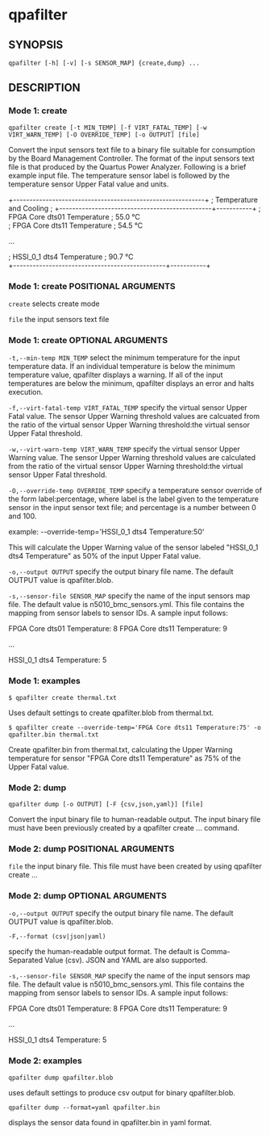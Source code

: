 # qpafilter #

## SYNOPSIS ##
```console
qpafilter [-h] [-v] [-s SENSOR_MAP] {create,dump} ...
```

## DESCRIPTION ##

### Mode 1: create ##

```console
qpafilter create [-t MIN_TEMP] [-f VIRT_FATAL_TEMP] [-w VIRT_WARN_TEMP] [-O OVERRIDE_TEMP] [-o OUTPUT] [file]
```

Convert the input sensors text file to a binary file suitable for
consumption by the Board Management Controller. The format of the
input sensors text file is that produced by the Quartus Power
Analyzer. Following is a brief example input file. The temperature
sensor label is followed by the temperature sensor Upper Fatal
value and units.

+-----------------------------------------------------------+
; Temperature and Cooling                                   ;
+-----------------------------------------------+-----------+
; FPGA Core dts01 Temperature                   ; 55.0 °C  
; FPGA Core dts11 Temperature                   ; 54.5 °C  

...

; HSSI_0_1 dts4 Temperature                     ; 90.7 °C  
+-----------------------------------------------+-----------+

### Mode 1: create POSITIONAL ARGUMENTS ###
`create`
selects create mode

`file`
the input sensors text file

### Mode 1: create OPTIONAL ARGUMENTS ###
`-t,--min-temp MIN_TEMP`
select the minimum temperature for the input temperature data.
If an individual temperature is below the minimum temperature
value, qpafilter displays a warning. If all of the input
temperatures are below the minimum, qpafilter displays an
error and halts execution.

`-f,--virt-fatal-temp VIRT_FATAL_TEMP`
specify the virtual sensor Upper Fatal value. The sensor
Upper Warning threshold values are calcuated from the ratio of
the virtual sensor Upper Warning threshold:the virtual sensor
Upper Fatal threshold.

`-w,--virt-warn-temp VIRT_WARN_TEMP`
specify the virtual sensor Upper Warning value. The sensor
Upper Warning threshold values are calculated from the ratio of
the virtual sensor Upper Warning threshold:the virtual sensor
Upper Fatal threshold.

`-O,--override-temp OVERRIDE_TEMP`
specify a temperature sensor override of the form label:percentage,
where label is the label given to the temperature sensor in the
input sensor text file; and percentage is a number between 0 and
100.

example: --override-temp='HSSI_0_1 dts4 Temperature:50'

This will calculate the Upper Warning value of the sensor labeled
"HSSI_0_1 dts4 Temperature" as 50% of the input Upper Fatal value.

`-o,--output OUTPUT`
specify the output binary file name. The default OUTPUT value is
qpafilter.blob.

`-s,--sensor-file SENSOR_MAP`
specify the name of the input sensors map file. The default value
is n5010_bmc_sensors.yml. This file contains the mapping from
sensor labels to sensor IDs. A sample input follows:

FPGA Core dts01 Temperature: 8
FPGA Core dts11 Temperature: 9

...

HSSI_0_1 dts4 Temperature: 5

### Mode 1: examples ###

```console
$ qpafilter create thermal.txt
```

 Uses default settings to create qpafilter.blob from thermal.txt.

```console
$ qpafilter create --override-temp='FPGA Core dts11 Temperature:75' -o qpafilter.bin thermal.txt
```

 Create qpafilter.bin from thermal.txt, calculating the Upper Warning
 temperature for sensor "FPGA Core dts11 Temperature" as 75% of the
 Upper Fatal value.

### Mode 2: dump ###

```console
qpafilter dump [-o OUTPUT] [-F {csv,json,yaml}] [file]
```

Convert the input binary file to human-readable output. The
input binary file must have been previously created by a
qpafilter create ... command.

### Mode 2: dump POSITIONAL ARGUMENTS ###
`file`
the input binary file. This file must have been created by
using qpafilter create ...

### Mode 2: dump OPTIONAL ARGUMENTS ###
`-o,--output OUTPUT`
specify the output binary file name. The default OUTPUT value is
qpafilter.blob.

`-F,--format (csv|json|yaml)`

specify the human-readable output format. The default is
Comma-Separated Value (csv). JSON and YAML are also supported.

`-s,--sensor-file SENSOR_MAP`
specify the name of the input sensors map file. The default value
is n5010_bmc_sensors.yml. This file contains the mapping from
sensor labels to sensor IDs. A sample input follows:

FPGA Core dts01 Temperature: 8
FPGA Core dts11 Temperature: 9

...

HSSI_0_1 dts4 Temperature: 5

### Mode 2: examples ###

```console
qpafilter dump qpafilter.blob
```

 uses default settings to produce csv output for binary qpafilter.blob.

```console
qpafilter dump --format=yaml qpafilter.bin
```

 displays the sensor data found in qpafilter.bin in yaml format.
